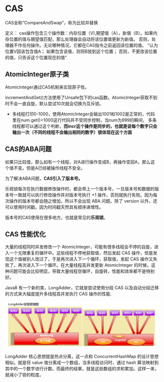 # CAS
CAS全称“CompareAndSwap”，称为比较并替换

定义：
cas操作包含三个操作数：内存位置（V),期望值（A），新值（B）。如果内存位置的值与期望值匹配，那么处理器会自动将该位置值更新为新值。
否则，处理器不作任何操作。无论哪种情况，它都在CAS指令之前返回该位置的值。
“认为位置V因该包含值A； 如果包含该值，则将B放到这个位置； 否则，不更改该位置的值，只告诉这个位置现在的值”

## AtomicInteger原子类

AtomicInteger通过CAS机制来实现原子性。

incrementAndGet()方法使用了Unsafe包下的cas函数。AtomicInteger获取不到时不会一直自旋，默认尝试10次就会切换为互斥锁。

* 多线程打印0-1000，使用AtomicInteger会输出1001和1002是正常的，代码里在num.get()<1000这行代码并不受同步控制，当num为999的瞬间，
  多条线程都可以通过这个判断，**而incr这个操作是同步的，也就是说每个数字只会输出一次（不同的线程不会输出相同的数字）锁体现在这个方面**
## CAS的ABA问题
如果只比较值，那么如有一个线程，对A进行操作变成B，再操作变回A，那么这个值不变。但是A已经被操作线程不安全。

为了解决ABA问题，**CAS引入了版本号。**

乐观锁每次在执行数据修改操作时，都会带上一个版本号，一旦版本号和数据的版本号一致就可以执行修改操作并对版本号执行 +1 操作，否则就执行失败。因为每次操作的版本号都会随之增加，所以不会出现 ABA 问题。除了 version 以外，还可以使用时间戳，因为时间戳天然具有顺序递增性。

版本号的CAS使用在很多地方，也就是常见的**乐观锁**。

## CAS 性能优化
大量的线程同时并发修改一个 AtomicInteger，可能有很多线程会不停的自旋，进入一个无限重复的循环中。这些线程不停地获取值，然后发起 CAS 操作，但是发现这个值被别人改过了，于是再次进入下一个循环，获取值，发起 CAS 操作又失败了，再次进入下一个循环。在大量线程高并发更新 AtomicInteger 的时候，这种问题可能会比较明显，导致大量线程空循环，自旋转，性能和效率都不是特别好。

Java8 有一个新的类，LongAdder，它就是尝试使用分段 CAS 以及自动分段迁移的方式来大幅度提升多线程高并发执行 CAS 操作的性能.

![img.png](longadder.png)

LongAdder 核心思想就是热点分离，这一点和 ConcurrentHashMap 的设计思想相似。就是将 value 值分离成一个数组，当多线程访问时，通过 hash 算法映射到其中的一个数字进行计数。而最终的结果，就是这些数组的求和累加。这样一来，就减小了锁的粒度。

